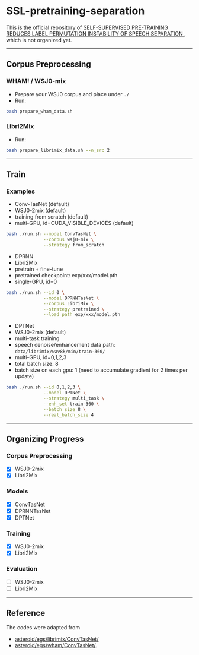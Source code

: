 # SSL-pretraining-separation
This is the official repository of [SELF-SUPERVISED PRE-TRAINING REDUCES LABEL PERMUTATION INSTABILITY OF SPEECH SEPARATION
](https://arxiv.org/pdf/2010.15366.pdf), which is not organized yet.

------------------------------------
Corpus Preprocessing
------------------------------------
### WHAM! / WSJ0-mix
- Prepare your WSJ0 corpus and place under `./`
- Run:
```bash
bash prepare_wham_data.sh
```

### Libri2Mix
- Run:
``` bash
bash prepare_librimix_data.sh --n_src 2
```

------------------------------------
Train
------------------------------------
### Examples
- Conv-TasNet (default)
- WSJ0-2mix (default)
- training from scratch (default)
- multi-GPU, id=CUDA_VISIBLE_DEVICES (default)
```bash
bash ./run.sh --model ConvTasNet \
              --corpus wsj0-mix \
              --strategy from_scratch
```

- DPRNN
- Libri2Mix
- pretrain + fine-tune
- pretrained checkpoint: exp/xxx/model.pth
- single-GPU, id=0
```bash
bash ./run.sh --id 0 \
              --model DPRNNTasNet \
              --corpus LibriMix \
              --strategy pretrained \
              --load_path exp/xxx/model.pth
```

- DPTNet
- WSJ0-2mix (default)
- multi-task training
- speech denoise/enhancement data path: `data/librimix/wav8k/min/train-360/`
- multi-GPU, id=0,1,2,3
- total batch size: 8
- batch size on each gpu: 1 (need to accumulate gradient for 2 times per update)
```bash
bash ./run.sh --id 0,1,2,3 \
              --model DPTNet \
              --strategy multi_task \
              --enh_set train-360 \
              --batch_size 8 \
              --real_batch_size 4
```

------------------------------------
Organizing Progress
------------------------------------
### Corpus Preprocessing
* [x] WSJ0-2mix
* [x] Libri2Mix

### Models
* [x] ConvTasNet
* [x] DPRNNTasNet
* [x] DPTNet

### Training
* [x] WSJ0-2mix
* [x] Libri2Mix

### Evaluation
* [ ] WSJ0-2mix
* [ ] Libri2Mix

------------------------------------
Reference
------------------------------------
The codes were adapted from
- [asteroid/egs/librimix/ConvTasNet/](https://github.com/asteroid-team/asteroid/tree/master/egs/librimix/ConvTasNet)
- [asteroid/egs/wham/ConvTasNet/](https://github.com/asteroid-team/asteroid/tree/master/egs/wham/ConvTasNet).
